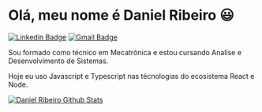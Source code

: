 # Olá, meu nome é Daniel Ribeiro :smiley:

[![Linkedin Badge](https://img.shields.io/badge/-LinkedIn-blue?style=flat-square&logo=Linkedin&logoColor=white&link=https://www.linkedin.com/in/daniel-ribeiro-397604164/)](https://www.linkedin.com/in/daniel-ribeiro-397604164/)
[![Gmail Badge](https://img.shields.io/badge/-Gmail-c14438?style=flat-square&logo=Gmail&logoColor=white&link=mailto:neto.daniribeiro@gmail.com)](mailto:neto.daniribeiro@gmail.com)

Sou formado como técnico em Mecatrônica e estou cursando Analise e Desenvolvimento de Sistemas.

Hoje eu uso Javascript e Typescript nas técnologias do ecosistema React e Node.

[![Daniel Ribeiro Github Stats](https://github-readme-stats.vercel.app/api?username=defauth98)](https://github.com/anuraghazra/github-readme-stats)

